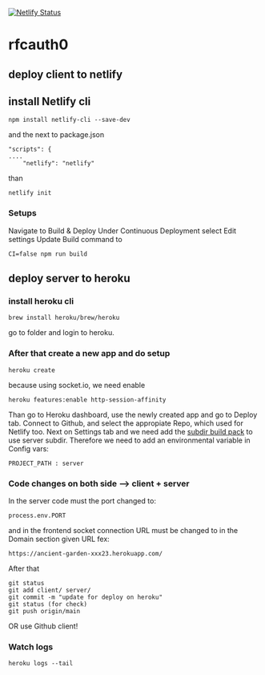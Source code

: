 [![Netlify Status](https://api.netlify.com/api/v1/badges/3142acde-0334-4c76-aeb1-f1703ec41aed/deploy-status)](https://app.netlify.com/sites/happy-wescoff-68c862/deploys) 


# rfcauth0

## deploy client to netlify
## install Netlify cli
~~~
npm install netlify-cli --save-dev
~~~

and the next to package.json
~~~
"scripts": {
....
    "netlify": "netlify"
~~~
than
~~~
netlify init
~~~

### Setups
Navigate to Build & Deploy
Under Continuous Deployment select Edit settings
Update Build command to
~~~
CI=false npm run build
~~~

## deploy server to heroku
### install heroku cli
~~~
brew install heroku/brew/heroku
~~~
go to folder and login to heroku. 
### After that create a new app and do setup
~~~
heroku create
~~~
because using socket.io, we need enable
~~~
heroku features:enable http-session-affinity
~~~
Than go to Heroku dashboard, use the newly created app and go to Deploy tab. Connect to Github, and select the appropiate Repo, which used for Netlify too.
Next on Settings tab and we need add the [subdir build pack](https://elements.heroku.com/buildpacks/timanovsky/subdir-heroku-buildpack) to use server subdir.
Therefore we need to add an environmental variable in Config vars:
~~~
PROJECT_PATH : server
~~~
### Code changes on both side --> client + server
In the server code must the port changed to:
~~~
process.env.PORT
~~~
and in the frontend socket connection URL must be changed to in the Domain section given URL fex:
~~~
https://ancient-garden-xxx23.herokuapp.com/
~~~
After that
~~~
git status
git add client/ server/
git commit -m "update for deploy on heroku"
git status (for check)
git push origin/main
~~~
OR use Github client!

### Watch logs
~~~
heroku logs --tail
~~~
